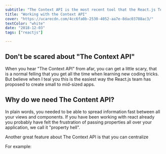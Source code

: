 ```yaml
---
subtitle: "The Context API is the most recent tool that the React.js Team has made available to handle your application data flow. It is the perfect companion for building small to mid-sized applications"
title: "Working with the Context API"
cover: "https://ucarecdn.com/4cc6fa0b-2530-4052-aa7e-8dac03788ac3/"
textColor: "white"
date: "2018-12-03"
tags: ["reactjs"]

---
```


## Don't be scared about "The Context API"

When you hear "The Context API" from afar, you can get a little scary, that is a normal felling that you get all the time when learning new coding tricks. But believe when I teal you this is the easiest way the React.js team has proposed to create small to mid-sized apps.

## Why do we need The Content API?

In plain words, you needed to be able to spread information fast between all your views and components. If you have been working with react already you probably have felt the frustration of passing properties all over your application, we call it "property hell". 

Another great feature about The Context API is that you can centralize 

For example:
<!--stackedit_data:
eyJoaXN0b3J5IjpbMTcxMzM3MjcyOV19
-->